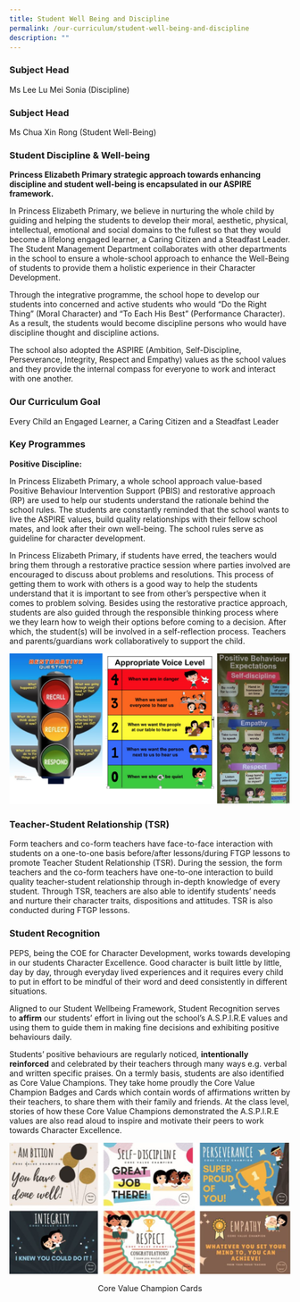 ```yaml
---
title: Student Well Being and Discipline
permalink: /our-curriculum/student-well-being-and-discipline
description: ""
---
```

### Subject Head  

Ms Lee Lu Mei Sonia (Discipline)   

### Subject Head

Ms Chua Xin Rong (Student Well-Being) 

 
### Student Discipline & Well-being

**Princess Elizabeth Primary strategic approach towards enhancing discipline and student well-being is encapsulated in our ASPIRE framework.**

In Princess Elizabeth Primary, we believe in nurturing the whole child by guiding and helping the students to develop their moral, aesthetic, physical, intellectual, emotional and social domains to the fullest so that they would become a lifelong engaged learner, a Caring Citizen and a Steadfast Leader. The Student Management Department collaborates with other departments in the school to ensure a whole-school approach to enhance the Well-Being of students to provide them a holistic experience in their Character Development.

Through the integrative programme, the school hope to develop our students into concerned and active students who would “Do the Right Thing” (Moral Character) and “To Each His Best” (Performance Character). As a result, the students would become discipline persons who would have discipline thought and discipline actions.

The school also adopted the ASPIRE (Ambition, Self-Discipline, Perseverance, Integrity, Respect and Empathy) values as the school values and they provide the internal compass for everyone to work and interact with one another.

### Our Curriculum Goal

Every Child an Engaged Learner, a Caring Citizen and a Steadfast Leader

### Key Programmes  
  
**Positive Discipline:**

In Princess Elizabeth Primary, a whole school approach value-based Positive Behaviour Intervention Support (PBIS) and restorative approach (RP) are used to help our students understand the rationale behind the school rules. The students are constantly reminded that the school wants to live the ASPIRE values, build quality relationships with their fellow school mates, and look after their own well-being. The school rules serve as guideline for character development.  
  
In Princess Elizabeth Primary, if students have erred, the teachers would bring them through a restorative practice session where parties involved are encouraged to discuss about problems and resolutions. This process of getting them to work with others is a good way to help the students understand that it is important to see from other’s perspective when it comes to problem solving. Besides using the restorative practice approach, students are also guided through the responsible thinking process where we they learn how to weigh their options before coming to a decision. After which, the student(s) will be involved in a self-reflection process. Teachers and parents/guardians work collaboratively to support the child.

![](/images/poster.png)

### Teacher-Student Relationship (TSR)  

Form teachers and co-form teachers have face-to-face interaction with students on a one-to-one basis before/after lessons/during FTGP lessons to promote Teacher Student Relationship (TSR). During the session, the form teachers and the co-form teachers have one-to-one interaction to build quality teacher-student relationship through in-depth knowledge of every student. Through TSR, teachers are also able to identify students’ needs and nurture their character traits, dispositions and attitudes. TSR is also conducted during FTGP lessons.

### Student Recognition  

PEPS, being the COE for Character Development, works towards developing in our students Character Excellence. Good character is built little by little, day by day, through everyday lived experiences and it requires every child to put in effort to be mindful of their word and deed consistently in different situations.

Aligned to our Student Wellbeing Framework, Student Recognition serves to **affirm** our students’ effort in living out the school’s A.S.P.I.R.E values and using them to guide them in making fine decisions and exhibiting positive behaviours daily.

Students’ positive behaviours are regularly noticed, **intentionally reinforced** and celebrated by their teachers through many ways e.g. verbal and written specific praises. On a termly basis, students are also identified as Core Value Champions. They take home proudly the Core Value Champion Badges and Cards which contain words of affirmations written by their teachers, to share them with their family and friends. At the class level, stories of how these Core Value Champions demonstrated the A.S.P.I.R.E values are also read aloud to inspire and motivate their peers to work towards Character Excellence.

![](/images/core%20value%20champion%20cards.png)

<center>Core Value Champion Cards</center>